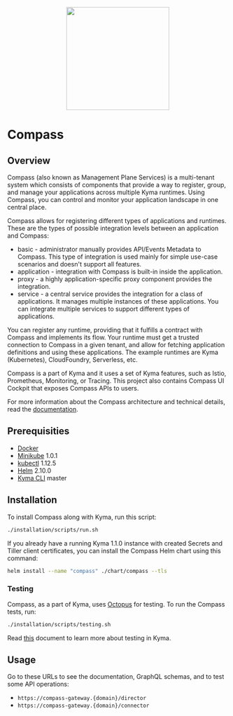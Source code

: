 <p align="center">
 <img src="https://raw.githubusercontent.com/kyma-incubator/compass/master/logo.png" width="235">
</p>

# Compass

## Overview

Compass (also known as Management Plane Services) is a multi-tenant system which consists of components that provide a way to register, group, and manage your applications across multiple Kyma runtimes. Using Compass, you can control and monitor your application landscape in one central place.

Compass allows for registering different types of applications and runtimes.
These are the types of possible integration levels between an application and Compass:
- basic - administrator manually provides API/Events Metadata to Compass. This type of integration is used mainly for simple use-case scenarios and doesn't support all features.
- application - integration with Compass is built-in inside the application.
- proxy - a highly application-specific proxy component provides the integration.
- service -  a central service provides the integration for a class of applications. It manages multiple instances of these applications. You can integrate multiple services to support different types of applications.

You can register any runtime, providing that it fulfills a contract with Compass and implements its flow. Your runtime must get a trusted connection to Compass in a given tenant, and allow for fetching application definitions and using these applications. The example runtimes are Kyma (Kubernetes), CloudFoundry, Serverless, etc.

Compass is a part of Kyma and it uses a set of Kyma features, such as Istio, Prometheus, Monitoring, or Tracing. This project also contains Compass UI Cockpit that exposes Compass APIs to users.

For more information about the Compass architecture and technical details, read the [documentation](./docs).

## Prerequisities

- [Docker](https://www.docker.com/get-started)
- [Minikube](https://github.com/kubernetes/minikube) 1.0.1
- [kubectl](https://kubernetes.io/docs/tasks/tools/install-kubectl/) 1.12.5
- [Helm](https://github.com/kubernetes/helm) 2.10.0
- [Kyma CLI](https://github.com/kyma-project/cli) master

## Installation

To install Compass along with Kyma, run this script:

```bash
./installation/scripts/run.sh
```

If you already have a running Kyma 1.1.0 instance with created Secrets and Tiller client certificates, you can install the Compass Helm chart using this command:
```bash
helm install --name "compass" ./chart/compass --tls
```

### Testing

Compass, as a part of Kyma, uses [Octopus](https://github.com/kyma-incubator/octopus/blob/master/README.md) for testing. To run the Compass tests, run:

```bash
./installation/scripts/testing.sh
```

Read [this](https://kyma-project.io/docs/root/kyma#details-testing-kyma) document to learn more about testing in Kyma.

## Usage

Go to these URLs to see the documentation, GraphQL schemas, and to test some API operations:

- `https://compass-gateway.{domain}/director`
- `https://compass-gateway.{domain}/connector`
